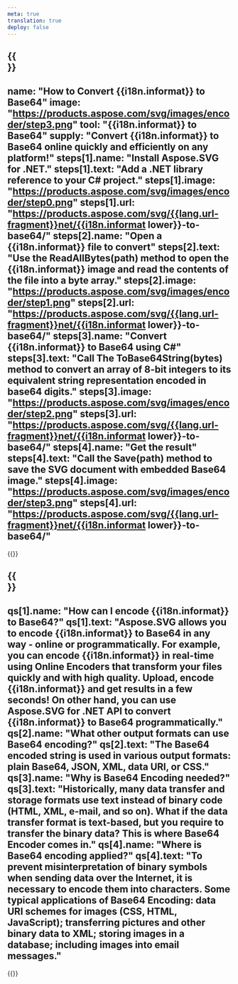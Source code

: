 ```yaml
---
meta: true
translation: true
deploy: false
---
```


{{<section howto>}}
---
name: "How to Convert {{i18n.informat}} to Base64"
image: "https://products.aspose.com/svg/images/encoder/step3.png"
tool: "{{i18n.informat}} to Base64"
supply: "Convert {{i18n.informat}} to Base64 online quickly and efficiently on any platform!"
steps[1].name: "Install Aspose.SVG for .NET."
steps[1].text: "Add a .NET library reference to your C# project."
steps[1].image: "https://products.aspose.com/svg/images/encoder/step0.png"
steps[1].url: "https://products.aspose.com/svg/{{lang.url-fragment}}net/{{i18n.informat lower}}-to-base64/"
steps[2].name: "Open a {{i18n.informat}} file to convert"
steps[2].text: "Use the ReadAllBytes(path) method to open the {{i18n.informat}} image and read the contents of the file into a byte array."
steps[2].image: "https://products.aspose.com/svg/images/encoder/step1.png"
steps[2].url: "https://products.aspose.com/svg/{{lang.url-fragment}}net/{{i18n.informat lower}}-to-base64/"
steps[3].name: "Convert {{i18n.informat}} to Base64 using C#"
steps[3].text: "Call The ToBase64String(bytes) method to convert an array of 8-bit integers to its equivalent string representation encoded in base64 digits."
steps[3].image: "https://products.aspose.com/svg/images/encoder/step2.png"
steps[3].url: "https://products.aspose.com/svg/{{lang.url-fragment}}net/{{i18n.informat lower}}-to-base64/"
steps[4].name: "Get the result"
steps[4].text: "Call the Save(path) method to save the SVG document with embedded Base64 image."
steps[4].image: "https://products.aspose.com/svg/images/encoder/step3.png"
steps[4].url: "https://products.aspose.com/svg/{{lang.url-fragment}}net/{{i18n.informat lower}}-to-base64/"
---

{{<import path="/meta/schemas.md" section="howto">}}

{{<section faq>}}
---
qs[1].name: "How can I encode {{i18n.informat}} to Base64?"
qs[1].text: "Aspose.SVG allows you to encode {{i18n.informat}} to Base64 in any way - online or programmatically. For example, you can encode {{i18n.informat}} in real-time using Online Encoders that transform your files quickly and with high quality. Upload, encode {{i18n.informat}} and get results in a few seconds! On other hand, you can use Aspose.SVG for .NET API to convert {{i18n.informat}} to Base64 programmatically."
qs[2].name: "What other output formats can use Base64 encoding?"
qs[2].text: "The Base64 encoded string is used in various output formats: plain Base64, JSON, XML, data URI, or CSS."
qs[3].name: "Why is Base64 Encoding needed?"
qs[3].text: "Historically, many data transfer and storage formats use text instead of binary code (HTML, XML, e-mail, and so on). What if the data transfer format is text-based, but you require to transfer the binary data? This is where Base64 Encoder comes in."
qs[4].name: "Where is Base64 encoding applied?"
qs[4].text: "To prevent misinterpretation of binary symbols when sending data over the Internet, it is necessary to encode them into characters. Some typical applications of Base64 Encoding: data URI schemes for images (CSS, HTML, JavaScript); transferring pictures and other binary data to XML; storing images in a database; including images into email messages."
---

{{<import path="/meta/schemas.md" section="faq">}}

